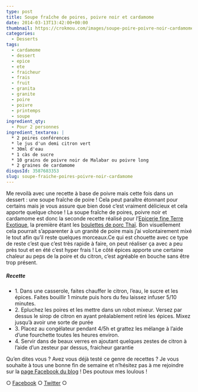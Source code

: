 ```yaml
---
type: post
title: Soupe fraîche de poires, poivre noir et cardamome
date: 2014-03-13T13:42:00+00:00
thumbnail: https://crokmou.com/images/soupe-poire-poivre-noir-cardamome.jpg
categories:
  - Desserts
tags:
  - cardamome
  - dessert
  - epice
  - ete
  - fraicheur
  - frais
  - fruit
  - granita
  - granite
  - poire
  - poivre
  - printemps
  - soupe
ingredient_qty:
  - Pour 2 personnes
ingredient_textarea: |
  * 2 poires conférences
  * le jus d'un demi citron vert
  * 30ml d'eau
  * 1 càs de sucre
  * 10 grains de poivre noir de Malabar ou poivre long
  * 2 graines de cardamome
disqusId: 3587683353
slug: soupe-fraiche-poires-poivre-noir-cardamome
---
```


Me revoilà avec une recette à base de poivre mais cette fois dans un dessert : une soupe fraîche de poire ! Cela peut paraître étonnant pour certains mais je vous assure que bien dosé c’est vraiment délicieux et cela apporte quelque chose ! La soupe fraîche de poires, poivre noir et cardamome est donc la seconde recette réalisé pour l’[Epicerie fine Terre Exotique](http://www.terreexotique.fr/), la première étant les [boulettes de porc Thaï](http://www.crokmou.com/boulettes-de-porc-thai-au-poivre-vert-et-cacahuetes/). Bon visuellement cela pourrait s’apparenter à un granité de poire mais j’ai volontairement mixé le tout afin qu’il reste quelques morceaux.Ce qui est chouette avec ce type de reste c’est que c’est très rapide à faire, on peut réaliser ça avec a peu près tout et en été c’est hyper frais ! Le côté épices apporte une certaine chaleur au peps de la poire et du citron, c’est agréable en bouche sans être trop présent.

##### Recette

* 1\. Dans une casserole, faites chauffer le citron, l’eau, le sucre et les épices. Faites bouillir 1 minute puis hors du feu laissez infuser 5/10 minutes.
* 2\. Epluchez les poires et les mettre dans un robot mixeur. Versez par dessus le sirop de citron en ayant préalablement retiré les épices. Mixez jusqu’à avoir une sorte de purée
* 3\. Placez au congélateur pendant 4/5h et grattez les mélange à l’aide d’une fourchette toutes les heures environ.
* 4\. Servir dans de beaux verres en ajoutant quelques zestes de citron à l’aide d’un zesteur par dessus, fraicheur garantie

Qu’en dites vous ? Avez vous déjà testé ce genre de recettes ? Je vous souhaite à tous une bonne fin de semaine et n’hésitez pas à me rejoindre sur la [page Facebook du blog](https://www.facebook.com/crokmou.blog) ! Des poutoux mes loulous !

○ [Facebook](https://www.facebook.com/crokmou.blog) ○ [Twitter](https://twitter.com/Crokmou) ○